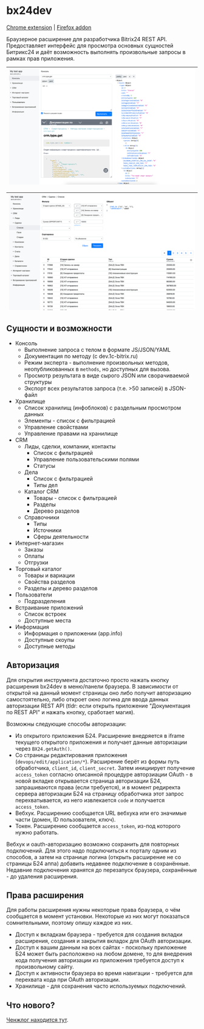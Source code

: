 # bx24dev

[Chrome extension](https://chrome.google.com/webstore/detail/bx24dev/kfgdjkelnopegmkhnknblmhhomlmofan/related) | [Firefox addon](https://addons.mozilla.org/en-US/firefox/addon/bx24dev/)

Браузерное расширение для разработчика Bitrix24 REST API. Предоставляет интерфейс для просмотра основных сущностей Битрикс24 
и даёт возможность выполнять произвольные запросы в рамках прав приложения.

| ![Console screenshot](docs/console.png) |
| ------ |

| ![Deals list screenshot](docs/deals.png) |
| ------ |

## Сущности и возможности
* Консоль
  * Выполнение запроса с телом в формате JS/JSON/YAML
  * Документация по методу (с dev.1c-bitrix.ru)
  * Режим эксперта - выполнение произвольных методов, неопубликованных в `methods`, но доступных для вызова.
  * Просмотр результата в виде сырого JSON или сворачиваемой структуры
  * Экспорт всех результатов запроса (т.е. >50 записей) в JSON-файл
* Хранилище
  * Список хранилищ (инфоблоков) с раздельным просмотром данных
  * Элементы - список с фильтрацией
  * Управление свойствами
  * Управление правами на хранилище
* CRM
  * Лиды, сделки, компании, контакты
    * Список с фильтрацией
    * Управление пользовательскими полями
    * Статусы
  * Дела
    * Список с фильтрацией
    * Типы дел
  * Каталог CRM
    * Товары - список с фильтрацией
    * Разделы
    * Дерево разделов
  * Справочники
    * Типы
    * Источники
    * Сферы деятельности
* Интернет-магазин
  * Заказы
  * Оплаты
  * Отгрузки
* Торговый каталог
  * Товары и вариации
  * Свойства разделов
  * Разделы и дерево разделов
* Пользователи
  * Подразделения
* Встраивание приложений
  * Список встроек
  * Доступные места
* Информация
  * Информация о приложении (app.info)
  * Доступные скоупы
  * Доступные методы
  
## Авторизация
Для открытия инструмента достаточно просто нажать кнопку расширения bx24dev в меню/панели браузера. В зависимости от открытой на данный момент страницы
оно либо получит авторизацию самостоятельно, либо откроет окно логина для ввода данных авторизации REST API (tldr: если открыть приложение "Документация по REST API" и нажать кнопку, сработает магия).

Возможны следующие способы авторизации:
* Из открытого приложения Б24. Расширение внедряется в iframe текущего открытого приложения и получает данные авторизации через `BX24.getAuth()`.
* Со страницы редактирования приложения (`devops/edit/application/*`). Расширение берёт из формы путь обработчика, `client_id`, `client_secret`. 
Затем инициирует получение `access_token` согласно описанной процедуре авторзиации OAuth - в новой вкладке открывается страница авторизации Б24, 
запрашиваются права (если требуется), и в момент редиректа сервера авторизации Б24 на страницу обработчика этот запрос перехватывается, 
из него извлекается `code` и получается `access_token`.
* Вебхук. Расширению сообщается URL вебхука или его значимые части (домен, ID пользователя, ключ).
* Токен. Расширению сообщается `access_token`, из-под которого нужно работать.

Вебхук и oauth-авторизацию возможно сохранить для повторных подключений. Для этого надо подключиться к порталу одним из способов, а затем на странице логина (открыть расширение не со страницы Б24 аппа) добавить недавнее подключение в сохранённые. Недавние подключения хранятся до перезапуск браузера, сохранённые - до удаления расширения.

## Права расширения
Для работы расширения нужны некоторые права браузера, о чём сообщается в момент установки. Некоторые из них могут показаться сомнительными, поэтому опишу каждое из них.
* Доступ к вкладкам браузера - требуется для создания вкладки расширения, создания и закрытия вкладок для OAuth авторизации.
* Доступ к вашим данным на всех сайтах   - поскольку приложение Б24 может быть расположено на любом домене, то для внедрения кода получения авторизации из приложения 
требуется доступ к произвольному сайту.
* Доступ к активности браузера во время навигации - требуется для перехвата кода при OAuth авторизации.
* Хранилище - для сохранения часто используемых подключений.

## Что нового?
[Ченжлог находится тут](https://github.com/unnamed777/bx24dev/releases).
